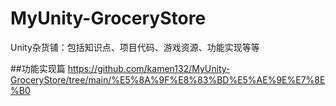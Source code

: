 # MyUnity-GroceryStore
Unity杂货铺：包括知识点、项目代码、游戏资源、功能实现等等


##功能实现篇 https://github.com/kamen132/MyUnity-GroceryStore/tree/main/%E5%8A%9F%E8%83%BD%E5%AE%9E%E7%8E%B0
